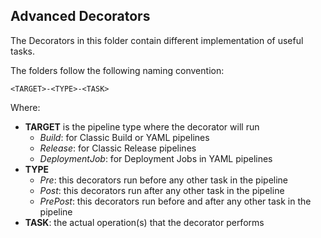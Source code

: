 ## Advanced Decorators

The Decorators in this folder contain different implementation of useful tasks.

The folders follow the following naming convention:

`
<TARGET>-<TYPE>-<TASK>
`

Where:
- __TARGET__ is the pipeline type where the decorator will run
  - _Build_: for Classic Build or YAML pipelines
  - _Release_: for Classic Release pipelines
  - _DeploymentJob_: for Deployment Jobs in YAML pipelines
- __TYPE__
  - _Pre_: this decorators run before any other task in the pipeline
  - _Post_: this decorators run after any other task in the pipeline
  - _PrePost_: this decorators run before and after any other task in the pipeline 
- __TASK__: the actual operation(s) that the decorator performs
